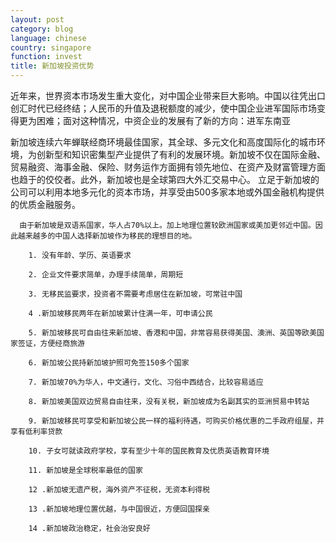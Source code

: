 ```yaml
---
layout: post
category: blog
language: chinese
country: singapore
function: invest
title: 新加坡投资优势
---
```

近年来，世界资本市场发生重大变化，对中国企业带来巨大影响。中国以往凭出口创汇时代已经终结；人民币的升值及退税额度的减少，使中国企业进军国际市场变得更为困难；面对这种情况，中资企业的发展有了新的方向：进军东南亚
 
  新加坡连续六年蝉联经商环境最佳国家，其全球、多元文化和高度国际化的城市环境，为创新型和知识密集型产业提供了有利的发展环境。新加坡不仅在国际金融、贸易融资、海事金融、保险、财务运作方面拥有领先地位、在资产及财富管理方面也趋于的佼佼者。此外，新加坡也是全球第四大外汇交易中心。 立足于新加坡的公司可以利用本地多元化的资本市场，并享受由500多家本地或外国金融机构提供的优质金融服务。
     
     
      由于新加坡是双语系国家，华人占70%以上。加上地理位置较欧洲国家或美加更邻近中国。因此越来越多的中国人选择新加坡作为移民的理想目的地。
        
	 	1. 没有年龄、学历、英语要求
	 	
	 	2. 企业文件要求简单，办理手续简单，周期短
	 	
	 	3. 无移民监要求，投资者不需要考虑居住在新加坡，可常驻中国
	 	
	 	4 .新加坡移民两年在新加坡累计住满一年，可申请公民
	 	
	 	5. 新加坡移民可自由往来新加坡、香港和中国，非常容易获得美国、澳洲、英国等欧美国家签证，方便经商旅游
	 	
	 	6. 新加坡公民持新加坡护照可免签150多个国家
	 	
	 	7. 新加坡70%为华人，中文通行，文化、习俗中西结合，比较容易适应
	 	
	 	8. 新加坡美国双边贸易自由往来，没有关税，新加坡成为名副其实的亚洲贸易中转站
	 	
	 	9. 新加坡移民可享受和新加坡公民一样的福利待遇，可购买价格优惠的二手政府组屋，并享有低利率贷款
	 	
	 	10. 子女可就读政府学校，享有至少十年的国民教育及优质英语教育环境
	 	
	 	11. 新加坡是全球税率最低的国家
	 	
	 	12 .新加坡无遗产税，海外资产不征税，无资本利得税
	 	
	 	13 .新加坡地理位置优越，与中国很近，方便回国探亲
	 	
	 	14 .新加坡政治稳定，社会治安良好